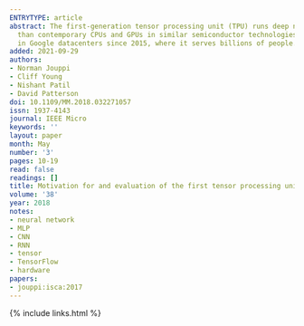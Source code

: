 ```yaml
---
ENTRYTYPE: article
abstract: The first-generation tensor processing unit (TPU) runs deep neural network (DNN) inference 15-30 times faster with 30-80 times better energy efficiency
  than contemporary CPUs and GPUs in similar semiconductor technologies. This domain-specific architecture (DSA) is a custom chip that has been deployed
  in Google datacenters since 2015, where it serves billions of people.
added: 2021-09-29
authors:
- Norman Jouppi
- Cliff Young
- Nishant Patil
- David Patterson
doi: 10.1109/MM.2018.032271057
issn: 1937-4143
journal: IEEE Micro
keywords: ''
layout: paper
month: May
number: '3'
pages: 10-19
read: false
readings: []
title: Motivation for and evaluation of the first tensor processing unit
volume: '38'
year: 2018
notes:
- neural network
- MLP
- CNN
- RNN
- tensor
- TensorFlow
- hardware
papers:
- jouppi:isca:2017
---
```

{% include links.html %}
